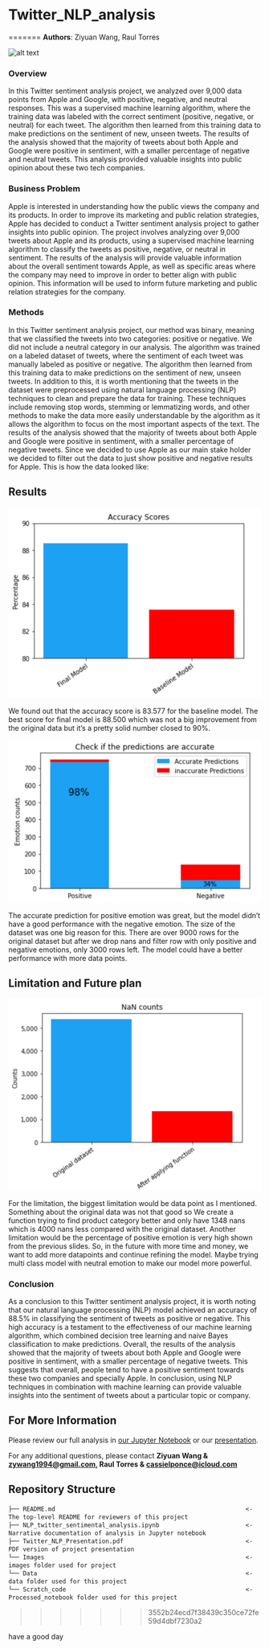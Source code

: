 # Twitter_NLP_analysis


=======
**Authors**:  Ziyuan Wang, Raul Torres

![alt text](twitter_bird.png)

### Overview

In this Twitter sentiment analysis project, we analyzed over 9,000 data points from Apple and Google, with positive, negative, and neutral responses. This was a supervised machine learning algorithm, where the training data was labeled with the correct sentiment (positive, negative, or neutral) for each tweet. The algorithm then learned from this training data to make predictions on the sentiment of new, unseen tweets. The results of the analysis showed that the majority of tweets about both Apple and Google were positive in sentiment, with a smaller percentage of negative and neutral tweets. This analysis provided valuable insights into public opinion about these two tech companies.


### Business Problem 

Apple is interested in understanding how the public views the company and its products. In order to improve its marketing and public relation strategies, Apple has decided to conduct a Twitter sentiment analysis project to gather insights into public opinion. The project involves analyzing over 9,000 tweets about Apple and its products, using a supervised machine learning algorithm to classify the tweets as positive, negative, or neutral in sentiment. The results of the analysis will provide valuable information about the overall sentiment towards Apple, as well as specific areas where the company may need to improve in order to better align with public opinion. This information will be used to inform future marketing and public relation strategies for the company.


### Methods 

In this Twitter sentiment analysis project, our method was binary, meaning that we classified the tweets into two categories: positive or negative. We did not include a neutral category in our analysis. The algorithm was trained on a labeled dataset of tweets, where the sentiment of each tweet was manually labeled as positive or negative. The algorithm then learned from this training data to make predictions on the sentiment of new, unseen tweets. 
In addition to this, it is worth mentioning that the tweets in the dataset were preprocessed using natural language processing (NLP) techniques to clean and prepare the data for training. These techniques  include removing stop words, stemming or lemmatizing words, and other methods to make the data more easily understandable by the algorithm as it allows the algorithm to focus on the most important aspects of the text.
The results of the analysis showed that the majority of tweets about both Apple and Google were positive in sentiment, with a smaller percentage of negative tweets. Since we decided to use Apple as our main stake holder we decided to filter out the data to just show positive and negative results for Apple. 
This is how the data looked like:



## Results

![graph2](./Images/acc.png)

We found out that the accuracy score is 83.577 for the baseline model. The best score for final model is 88.500 which was not a big improvement from the original data but it’s a pretty solid number closed to 90%.

![graph3](./Images/prediction.png)

The accurate prediction for positive emotion was great, but the model didn’t have a good performance with the negative emotion. The size of the dataset was one big reason for this. There are over 9000 rows for the original dataset but after we drop nans and filter row with only positive and negative emotions, only 3000 rows left. The model could have a better performance with more data points.

## Limitation and Future plan

![graph4](./Images/nan.png)

For the limitation, the biggest limitation would be data point as I mentioned. Something about the original data was not that good so We create a function trying to find product category better and only have 1348 nans which is 4000 nans less compared with the original dataset. Another limitation would be the percentage of positive emotion is very high shown from the previous slides. So, in the future with more time and money, we want to add more datapoints and continue refining the model. Maybe trying multi class model with neutral emotion to make our model more powerful.

### Conclusion
As a conclusion to this Twitter sentiment analysis project, it is worth noting that our natural language processing (NLP) model achieved an accuracy of 88.5% in classifying the sentiment of tweets as positive or negative. This high accuracy is a testament to the effectiveness of our machine learning algorithm, which combined decision tree learning and naive Bayes classification to make predictions. Overall, the results of the analysis showed that the majority of tweets about both Apple and Google were positive in sentiment, with a smaller percentage of negative tweets. This suggests that overall, people tend to have a positive sentiment towards these two companies and specially Apple. In conclusion, using NLP techniques in combination with machine learning can provide valuable insights into the sentiment of tweets about a particular topic or company.



## For More Information

Please review our full analysis in [our Jupyter Notebook](./NLP_twitter_sentimental_analysis.ipynb) or our [presentation](./Twitter_NLP_Presentation.pdf).

For any additional questions, please contact **Ziyuan Wang & zywang1994@gmail.com, Raul Torres & cassielponce@icloud.com**

## Repository Structure

```
├── README.md                                                     <- The top-level README for reviewers of this project
├── NLP_twitter_sentimental_analysis.ipynb                        <- Narrative documentation of analysis in Jupyter notebook
├── Twitter_NLP_Presentation.pdf                                  <- PDF version of project presentation
└── Images                                                        <- images folder used for project
└── Data                                                          <- data folder used for this project
└── Scratch_code                                                  <- Processed_notebook folder used for this project
```
>>>>>>> 3552b24ecd7f38439c350ce72fe59d4dbf7230a2


have a good day
